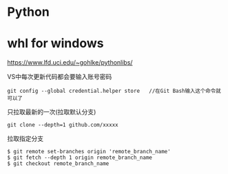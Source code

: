 # Python


# whl for windows
https://www.lfd.uci.edu/~gohlke/pythonlibs/


VS中每次更新代码都会要输入账号密码
```git
git config --global credential.helper store   //在Git Bash输入这个命令就可以了
```

只拉取最新的一次(拉取默认分支)
```git
git clone --depth=1 github.com/xxxxx
```

拉取指定分支
```git
$ git remote set-branches origin 'remote_branch_name'
$ git fetch --depth 1 origin remote_branch_name
$ git checkout remote_branch_name
```
